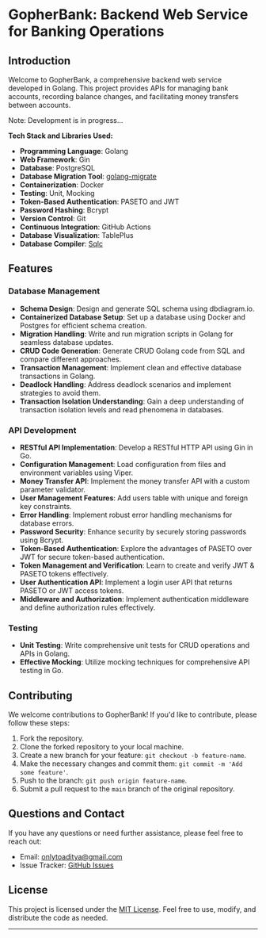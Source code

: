 # GopherBank: Backend Web Service for Banking Operations

## Introduction

Welcome to GopherBank, a comprehensive backend web service developed in Golang. This project provides APIs for managing bank accounts, recording balance changes, and facilitating money transfers between accounts.

Note: Development is in progress...

**Tech Stack and Libraries Used:**

- **Programming Language**: Golang
- **Web Framework**: Gin
- **Database**: PostgreSQL
- **Database Migration Tool**: [golang-migrate](https://github.com/golang-migrate/migrate)
- **Containerization**: Docker
- **Testing**: Unit, Mocking
- **Token-Based Authentication**: PASETO and JWT
- **Password Hashing**: Bcrypt
- **Version Control**: Git
- **Continuous Integration**: GitHub Actions
- **Database Visualization**: TablePlus
- **Database Compiler**: [Sqlc](https://github.com/sqlc-dev/sqlc)

## Features

### Database Management

- **Schema Design**: Design and generate SQL schema using dbdiagram.io.
- **Containerized Database Setup**: Set up a database using Docker and Postgres for efficient schema creation.
- **Migration Handling**: Write and run migration scripts in Golang for seamless database updates.
- **CRUD Code Generation**: Generate CRUD Golang code from SQL and compare different approaches.
- **Transaction Management**: Implement clean and effective database transactions in Golang.
- **Deadlock Handling**: Address deadlock scenarios and implement strategies to avoid them.
- **Transaction Isolation Understanding**: Gain a deep understanding of transaction isolation levels and read phenomena in databases.

### API Development

- **RESTful API Implementation**: Develop a RESTful HTTP API using Gin in Go.
- **Configuration Management**: Load configuration from files and environment variables using Viper.
- **Money Transfer API**: Implement the money transfer API with a custom parameter validator.
- **User Management Features**: Add users table with unique and foreign key constraints.
- **Error Handling**: Implement robust error handling mechanisms for database errors.
- **Password Security**: Enhance security by securely storing passwords using Bcrypt.
- **Token-Based Authentication**: Explore the advantages of PASETO over JWT for secure token-based authentication.
- **Token Management and Verification**: Learn to create and verify JWT & PASETO tokens effectively.
- **User Authentication API**: Implement a login user API that returns PASETO or JWT access tokens.
- **Middleware and Authorization**: Implement authentication middleware and define authorization rules effectively.

### Testing

- **Unit Testing**: Write comprehensive unit tests for CRUD operations and APIs in Golang.
- **Effective Mocking**: Utilize mocking techniques for comprehensive API testing in Go.

## Contributing

We welcome contributions to GopherBank! If you'd like to contribute, please follow these steps:

1. Fork the repository.
2. Clone the forked repository to your local machine.
3. Create a new branch for your feature: `git checkout -b feature-name`.
4. Make the necessary changes and commit them: `git commit -m 'Add some feature'`.
5. Push to the branch: `git push origin feature-name`.
6. Submit a pull request to the `main` branch of the original repository.

<!-- For more details, see our [Contribution Guidelines](CONTRIBUTING.md). -->

## Questions and Contact

If you have any questions or need further assistance, please feel free to reach out:

- Email: onlytoaditya@gmail.com
- Issue Tracker: [GitHub Issues](https://github.com/scortier/gopherbank/issues)

## License

This project is licensed under the [MIT License](LICENSE). Feel free to use, modify, and distribute the code as needed.

---

